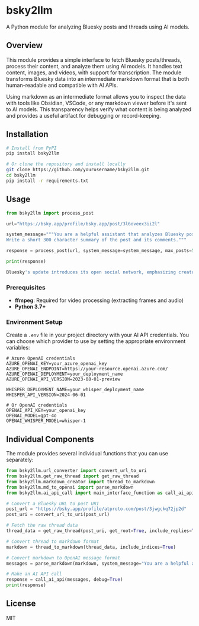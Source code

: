 # bsky2llm

A Python module for analyzing Bluesky posts and threads using AI models.

## Overview

This module provides a simple interface to fetch Bluesky posts/threads, process their content, and analyze them using AI models. It handles text content, images, and videos, with support for transcription. The module transforms Bluesky data into an intermediate markdown format that is both human-readable and compatible with AI APIs.

Using markdown as an intermediate format allows you to inspect the data with tools like Obsidian, VSCode, or any markdown viewer before it's sent to AI models. This transparency helps verify what content is being analyzed and provides a useful artifact for debugging or record-keeping.


## Installation

```bash
# Install from PyPI
pip install bsky2llm

# Or clone the repository and install locally
git clone https://github.com/yourusername/bsky2llm.git
cd bsky2llm
pip install -r requirements.txt
```

## Usage

```python
from bsky2llm import process_post

url="https://bsky.app/profile/bsky.app/post/3l6oveex3ii2l"

system_message="""You are a helpful assistant that analyzes Bluesky posts.
Write a short 300 character summary of the post and its comments."""

response = process_post(url, system_message=system_message, max_posts=50, max_depth=1)

print(response)
```

```python
Bluesky's update introduces its open social network, emphasizing creator independence, developer freedom, and user choice. Users report issues with feed visibility, server errors, and content moderation. Concerns about hate speech and discrimination are raised, with suggestions for features like audience limits and video sections. Some users express gratitude, while others highlight challenges in engagement and platform functionality.
```

### Prerequisites

- **ffmpeg**: Required for video processing (extracting frames and audio)
- **Python 3.7+**

### Environment Setup

Create a `.env` file in your project directory with your AI API credentials. You can choose which provider to use by setting the appropriate environment variables:

```
# Azure OpenAI credentials
AZURE_OPENAI_KEY=your_azure_openai_key
AZURE_OPENAI_ENDPOINT=https://your-resource.openai.azure.com/
AZURE_OPENAI_DEPLOYMENT=your_deployment_name
AZURE_OPENAI_API_VERSION=2023-08-01-preview

WHISPER_DEPLOYMENT_NAME=your_whisper_deployment_name
WHISPER_API_VERSION=2024-06-01

# Or OpenAI credentials
OPENAI_API_KEY=your_openai_key
OPENAI_MODEL=gpt-4o
OPENAI_WHISPER_MODEL=whisper-1
```

## Individual Components

The module provides several individual functions that you can use separately:

```python
from bsky2llm.url_converter import convert_url_to_uri
from bsky2llm.get_raw_thread import get_raw_thread
from bsky2llm.markdown_creator import thread_to_markdown
from bsky2llm.md_to_openai import parse_markdown
from bsky2llm.ai_api_call import main_interface_function as call_ai_api

# Convert a Bluesky URL to post URI
post_url = "https://bsky.app/profile/atproto.com/post/3jwgckq72jp2d"
post_uri = convert_url_to_uri(post_url)

# Fetch the raw thread data
thread_data = get_raw_thread(post_uri, get_root=True, include_replies=True)

# Convert thread to markdown format
markdown = thread_to_markdown(thread_data, include_indices=True)

# Convert markdown to OpenAI message format
messages = parse_markdown(markdown, system_message="You are a helpful assistant analyzing a Bluesky thread.")

# Make an AI API call
response = call_ai_api(messages, debug=True)
print(response)
```

## License

MIT